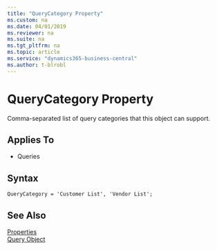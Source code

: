 ```yaml
---
title: "QueryCategory Property"
ms.custom: na
ms.date: 04/01/2019
ms.reviewer: na
ms.suite: na
ms.tgt_pltfrm: na
ms.topic: article
ms.service: "dynamics365-business-central"
ms.author: t-blrobl
---
```

 
# QueryCategory Property
Comma-separated list of query categories that this object can support.

## Applies To  
- Queries

## Syntax
```
QueryCategory = 'Customer List', 'Vendor List';
```

## See Also  
 [Properties](devenv-properties.md)   
 [Query Object](../devenv-query-object.md)
